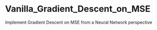 # Vanilla_Gradient_Descent_on_MSE
Implement Gradient Descent on MSE from a Neural Network perspective
